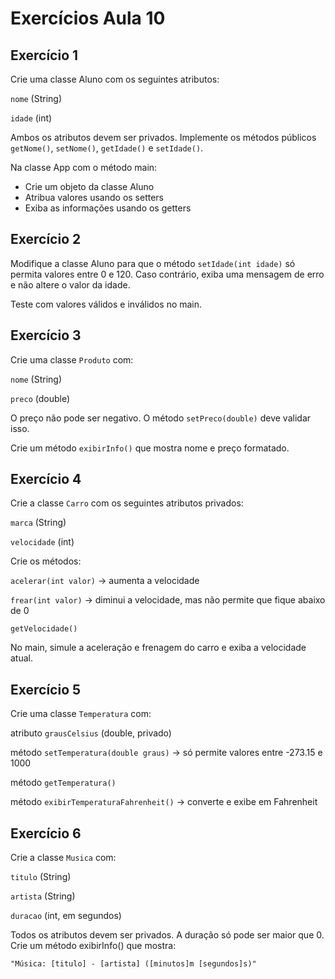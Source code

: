 # Exercícios Aula 10

## Exercício 1

Crie uma classe Aluno com os seguintes atributos:

`nome` (String)

`idade` (int)

Ambos os atributos devem ser privados.
Implemente os métodos públicos `getNome()`, `setNome()`, `getIdade()` e `setIdade()`.

Na classe App com o método main:

* Crie um objeto da classe Aluno
* Atribua valores usando os setters
* Exiba as informações usando os getters

## Exercício 2

Modifique a classe Aluno para que o método `setIdade(int idade)` só permita valores entre 0 e 120.
Caso contrário, exiba uma mensagem de erro e não altere o valor da idade.

Teste com valores válidos e inválidos no main.

## Exercício 3

Crie uma classe `Produto` com:

`nome` (String)

`preco` (double)

O preço não pode ser negativo. O método `setPreco(double)` deve validar isso.

Crie um método `exibirInfo()` que mostra nome e preço formatado.

## Exercício 4

Crie a classe `Carro` com os seguintes atributos privados:

`marca` (String)

`velocidade` (int)

Crie os métodos:

`acelerar(int valor)` → aumenta a velocidade

`frear(int valor)` → diminui a velocidade, mas não permite que fique abaixo de 0

`getVelocidade()`

No main, simule a aceleração e frenagem do carro e exiba a velocidade atual.

## Exercício 5

Crie uma classe `Temperatura` com:

atributo `grausCelsius` (double, privado)

método `setTemperatura(double graus)` → só permite valores entre -273.15 e 1000

método `getTemperatura()`

método `exibirTemperaturaFahrenheit()` → converte e exibe em Fahrenheit

## Exercício 6

Crie a classe `Musica` com:

`titulo` (String)

`artista` (String)

`duracao` (int, em segundos)

Todos os atributos devem ser privados. A duração só pode ser maior que 0.
Crie um método exibirInfo() que mostra:

`"Música: [titulo] - [artista] ([minutos]m [segundos]s)"`

